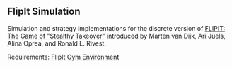 ## FlipIt Simulation

Simulation and strategy implementations for the discrete version of [FLIPIT: The Game of "Stealthy Takeover"](http://www.ccs.neu.edu/home/alina/papers/FlipIt.pdf) introduced by Marten van Dijk, Ari Juels, Alina Oprea, and Ronald L. Rivest.

Requirements: [FlipIt Gym Environment](https://github.com/lisaoakley/gym-flipit)
